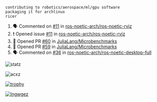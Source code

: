 ```
contributing to robotics/aerospace/ml/gpu software
packaging it for archlinux
ricer
```

<!--START_SECTION:activity-->
1. 🗣 Commented on [#11](https://github.com/ros-noetic-arch/ros-noetic-rviz/issues/11) in [ros-noetic-arch/ros-noetic-rviz](https://github.com/ros-noetic-arch/ros-noetic-rviz)
2. ❗️ Opened issue [#11](https://github.com/ros-noetic-arch/ros-noetic-rviz/issues/11) in [ros-noetic-arch/ros-noetic-rviz](https://github.com/ros-noetic-arch/ros-noetic-rviz)
3. 💪 Opened PR [#60](https://github.com/JuliaLang/Microbenchmarks/pull/60) in [JuliaLang/Microbenchmarks](https://github.com/JuliaLang/Microbenchmarks)
4. 💪 Opened PR [#59](https://github.com/JuliaLang/Microbenchmarks/pull/59) in [JuliaLang/Microbenchmarks](https://github.com/JuliaLang/Microbenchmarks)
5. 🗣 Commented on [#36](https://github.com/ros-noetic-arch/ros-noetic-desktop-full/issues/36) in [ros-noetic-arch/ros-noetic-desktop-full](https://github.com/ros-noetic-arch/ros-noetic-desktop-full)
<!--END_SECTION:activity-->


![statz](https://github-readme-stats.vercel.app/api?username=acxz&include_all_commits=true&show_icons=true)

<p><img align="center" src="https://github-readme-streak-stats.herokuapp.com/?user=acxz&" alt="acxz" /></p>

[![trophy](https://github-profile-trophy.vercel.app/?username=acxz)](https://github.com/ryo-ma/github-profile-trophy)

[![lngwgez](https://github-readme-stats.vercel.app/api/top-langs/?username=acxz&layout=compact)](https://github.com/acxz/github-readme-stats)

